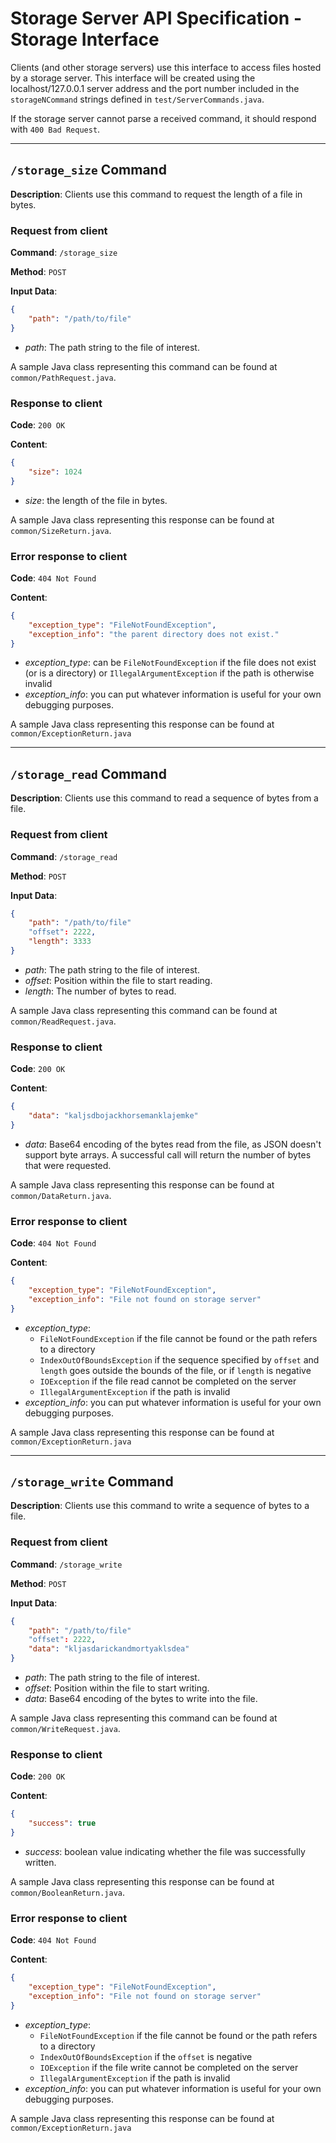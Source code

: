 # Storage Server API Specification - Storage Interface

Clients (and other storage servers) use this interface to access files hosted by a storage
server. This interface will be created using the localhost/127.0.0.1 server address and the port number
included in the `storageNCommand` strings defined in `test/ServerCommands.java`.

If the storage server cannot parse a received command, it should respond with `400 Bad Request`.

------

## `/storage_size` Command

**Description**: Clients use this command to request the length of a file in bytes.

### Request from client

**Command**: `/storage_size`

**Method**: `POST`

**Input Data**:
```json
{
    "path": "/path/to/file"
}
```

* *path*: The path string to the file of interest.

A sample Java class representing this command can be found at `common/PathRequest.java`.

### Response to client

**Code**: `200 OK`

**Content**:
```json
{
    "size": 1024
}
```

* *size*: the length of the file in bytes.

A sample Java class representing this response can be found at `common/SizeReturn.java`.

### Error response to client

**Code**: `404 Not Found`

**Content**:
```json
{
    "exception_type": "FileNotFoundException",
    "exception_info": "the parent directory does not exist."
}
```

* *exception_type*: can be `FileNotFoundException` if the file does not exist (or is a directory) or `IllegalArgumentException` if the path is otherwise invalid
* *exception_info*: you can put whatever information is useful for your own debugging purposes.

A sample Java class representing this response can be found at `common/ExceptionReturn.java`

------

## `/storage_read` Command

**Description**: Clients use this command to read a sequence of bytes from a file.

### Request from client

**Command**: `/storage_read`

**Method**: `POST`

**Input Data**:
```json
{
    "path": "/path/to/file"
    "offset": 2222,
    "length": 3333
}
```

* *path*: The path string to the file of interest.
* *offset*: Position within the file to start reading.
* *length*: The number of bytes to read.

A sample Java class representing this command can be found at `common/ReadRequest.java`.

### Response to client

**Code**: `200 OK`

**Content**:
```json
{
    "data": "kaljsdbojackhorsemanklajemke"
}
```

* *data*: Base64 encoding of the bytes read from the file, as JSON doesn't support byte arrays. A successful call will return the number of bytes that were requested.

A sample Java class representing this response can be found at `common/DataReturn.java`.

### Error response to client

**Code**: `404 Not Found`

**Content**:
```json
{
    "exception_type": "FileNotFoundException",
    "exception_info": "File not found on storage server"
}
```

* *exception_type*: 
    * `FileNotFoundException` if the file cannot be found or the path refers to a directory
    * `IndexOutOfBoundsException` if the sequence specified by `offset` and `length` goes outside the bounds of the file, or if `length` is negative
    * `IOException` if the file read cannot be completed on the server
    * `IllegalArgumentException` if the path is invalid
* *exception_info*: you can put whatever information is useful for your own debugging purposes.

A sample Java class representing this response can be found at `common/ExceptionReturn.java`

------

## `/storage_write` Command

**Description**: Clients use this command to write a sequence of bytes to a file.

### Request from client

**Command**: `/storage_write`

**Method**: `POST`

**Input Data**:
```json
{
    "path": "/path/to/file"
    "offset": 2222,
    "data": "kljasdarickandmortyaklsdea"
}
```

* *path*: The path string to the file of interest.
* *offset*: Position within the file to start writing.
* *data*: Base64 encoding of the bytes to write into the file.

A sample Java class representing this command can be found at `common/WriteRequest.java`.

### Response to client

**Code**: `200 OK`

**Content**:
```json
{
    "success": true
}
```

* *success*: boolean value indicating whether the file was successfully written.

A sample Java class representing this response can be found at `common/BooleanReturn.java`.

### Error response to client

**Code**: `404 Not Found`

**Content**:
```json
{
    "exception_type": "FileNotFoundException",
    "exception_info": "File not found on storage server"
}
```

* *exception_type*: 
    * `FileNotFoundException` if the file cannot be found or the path refers to a directory
    * `IndexOutOfBoundsException` if the `offset` is negative
    * `IOException` if the file write cannot be completed on the server
    * `IllegalArgumentException` if the path is invalid
* *exception_info*: you can put whatever information is useful for your own debugging purposes.

A sample Java class representing this response can be found at `common/ExceptionReturn.java`

